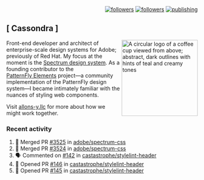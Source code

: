 <p align="right"><a rel="me" href="https://front-end.social/@castastrophe">
    <img alt="followers" title="Follow me on Mastodon" src="https://img.shields.io/mastodon/follow/109297102751309835?domain=https%3A%2F%2Ffront-end.social&label=Follow&logo=mastodon&logoColor=white&style=for-the-badge&labelColor=008080&color=006969"/></a>
  <a href="https://codepen.io/castastrophe/">
    <img alt="followers" title="Follow me on CodePen" src="https://img.shields.io/badge/23-1?color=640464&labelColor=7c007c&style=for-the-badge&logo=codepen&label=Follow"/></a>
<a href="https://castastrophe.medium.com/">
    <img alt="publishing" title="View articles on Medium" src="https://img.shields.io/badge/107-1?color=666&labelColor=444&label=subscribe&logo=medium&logoColor=white&style=for-the-badge"/></a>
</p>

## [&nbsp;Cassondra&nbsp;]

<img align="right" src="https://github-production-user-asset-6210df.s3.amazonaws.com/1840295/253016758-ba468774-1cd3-42c2-8f43-947b5eeb5edf.png" height="200" alt="A circular logo of a coffee cup viewed from above; abstract, dark outlines with hints of teal and creamy tones">

Front-end developer and architect of enterprise-scale design systems for Adobe; previously of Red Hat. My focus at the moment is the [Spectrum design system](https://github.com/adobe/spectrum-css). As a founding contributor to the [PatternFly&nbsp;Elements](https://github.com/patternfly/patternfly-elements) project&mdash;a community implementation of the PatternFly design system&mdash;I became intimately familiar with the nuances of styling web components.

Visit [allons-y.llc](http://allons-y.llc/) for more about how we might work together.

### Recent activity

<!--START_SECTION:activity-->
1. 🎉 Merged PR [#3525](https://github.com/adobe/spectrum-css/pull/3525) in [adobe/spectrum-css](https://github.com/adobe/spectrum-css)
2. 🎉 Merged PR [#3524](https://github.com/adobe/spectrum-css/pull/3524) in [adobe/spectrum-css](https://github.com/adobe/spectrum-css)
3. 🗣 Commented on [#142](https://github.com/castastrophe/stylelint-header/issues/142#issuecomment-2619260548) in [castastrophe/stylelint-header](https://github.com/castastrophe/stylelint-header)
4. 💪 Opened PR [#146](https://github.com/castastrophe/stylelint-header/pull/146) in [castastrophe/stylelint-header](https://github.com/castastrophe/stylelint-header)
5. 💪 Opened PR [#145](https://github.com/castastrophe/stylelint-header/pull/145) in [castastrophe/stylelint-header](https://github.com/castastrophe/stylelint-header)
<!--END_SECTION:activity-->
